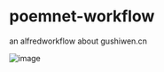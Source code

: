 # poemnet-workflow
an alfredworkflow about gushiwen.cn


![image](https://user-images.githubusercontent.com/1232149/142760426-ef253be1-f1da-4798-abb3-b3bd6f1fd628.png)
